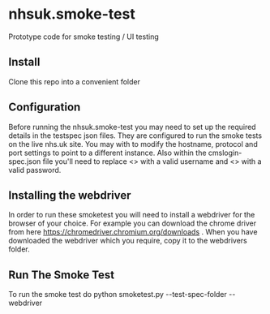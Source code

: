 # nhsuk.smoke-test
Prototype code for smoke testing / UI testing

## Install
Clone this repo into a convenient folder

## Configuration
Before running the nhsuk.smoke-test you may need to set up the required details in the testspec json files. They are configured to run the smoke tests on the live nhs.uk site. You may with to modify the hostname, protocol and port settings to point to a different instance. Also within the cmslogin-spec.json file you'll need to replace <<username>> with a valid username and <<password>> with a valid password.
  
## Installing the webdriver
  In order to run these smoketest you will need to install a webdriver for the browser of your choice. For example you can download the chrome driver from here https://chromedriver.chromium.org/downloads . When you have downloaded the webdriver which you require, copy it to the webdrivers folder.
  
## Run The Smoke Test
To run the smoke test do 
  python smoketest.py --test-spec-folder <path to testspec folder> --webdriver <webdriver>
